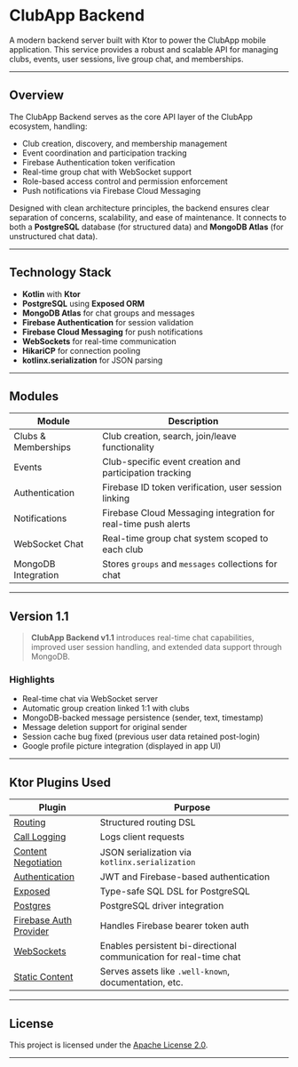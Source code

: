 # ClubApp Backend

A modern backend server built with Ktor to power the ClubApp mobile application. This service provides a robust and scalable API for managing clubs, events, user sessions, live group chat, and memberships.

---

## Overview

The ClubApp Backend serves as the core API layer of the ClubApp ecosystem, handling:

- Club creation, discovery, and membership management  
- Event coordination and participation tracking  
- Firebase Authentication token verification  
- Real-time group chat with WebSocket support  
- Role-based access control and permission enforcement  
- Push notifications via Firebase Cloud Messaging  

Designed with clean architecture principles, the backend ensures clear separation of concerns, scalability, and ease of maintenance. It connects to both a **PostgreSQL** database (for structured data) and **MongoDB Atlas** (for unstructured chat data).

---

## Technology Stack

- **Kotlin** with **Ktor**  
- **PostgreSQL** using **Exposed ORM**  
- **MongoDB Atlas** for chat groups and messages  
- **Firebase Authentication** for session validation  
- **Firebase Cloud Messaging** for push notifications  
- **WebSockets** for real-time communication  
- **HikariCP** for connection pooling  
- **kotlinx.serialization** for JSON parsing  

---

## Modules

| Module                | Description                                                                 |
|-----------------------|-----------------------------------------------------------------------------|
| Clubs & Memberships   | Club creation, search, join/leave functionality                             |
| Events                | Club-specific event creation and participation tracking                     |
| Authentication        | Firebase ID token verification, user session linking                        |
| Notifications         | Firebase Cloud Messaging integration for real-time push alerts              |
| WebSocket Chat        | Real-time group chat system scoped to each club                             |
| MongoDB Integration   | Stores `groups` and `messages` collections for chat                         |

---

## Version 1.1

> **ClubApp Backend v1.1** introduces real-time chat capabilities, improved user session handling, and extended data support through MongoDB.

### Highlights

- Real-time chat via WebSocket server  
- Automatic group creation linked 1:1 with clubs  
- MongoDB-backed message persistence (sender, text, timestamp)  
- Message deletion support for original sender  
- Session cache bug fixed (previous user data retained post-login)  
- Google profile picture integration (displayed in app UI)  

---

## Ktor Plugins Used

| Plugin                                                                     | Purpose                                                                                 |
|----------------------------------------------------------------------------|-----------------------------------------------------------------------------------------|
| [Routing](https://start.ktor.io/p/routing)                                | Structured routing DSL                                                                 |
| [Call Logging](https://start.ktor.io/p/call-logging)                      | Logs client requests                                                                   |
| [Content Negotiation](https://start.ktor.io/p/content-negotiation)        | JSON serialization via `kotlinx.serialization`                                         |
| [Authentication](https://start.ktor.io/p/auth)                            | JWT and Firebase-based authentication                                                  |
| [Exposed](https://start.ktor.io/p/exposed)                                | Type-safe SQL DSL for PostgreSQL                                                       |
| [Postgres](https://start.ktor.io/p/postgres)                              | PostgreSQL driver integration                                                          |
| [Firebase Auth Provider](https://start.ktor.io/p/firebase-auth-provider)  | Handles Firebase bearer token auth                                                     |
| [WebSockets](https://ktor.io/docs/websockets.html)                        | Enables persistent bi-directional communication for real-time chat                     |
| [Static Content](https://start.ktor.io/p/static-content)                  | Serves assets like `.well-known`, documentation, etc.                                  |

---

## License

This project is licensed under the [Apache License 2.0](./LICENSE).

---




